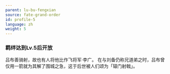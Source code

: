 ```yaml
---
parent: lu-bu-fengxian
source: fate-grand-order
id: profile-5
language: zh
weight: 5
---
```


### 羁绊达到Lv.5后开放

吕布善骑射，故也有人将他比作飞将军·李广。
在与刘备仍称兄道弟之时，吕布曾仅用一箭就为其解了围城之急，这于后世被人们颂为「辕门射戟」。
